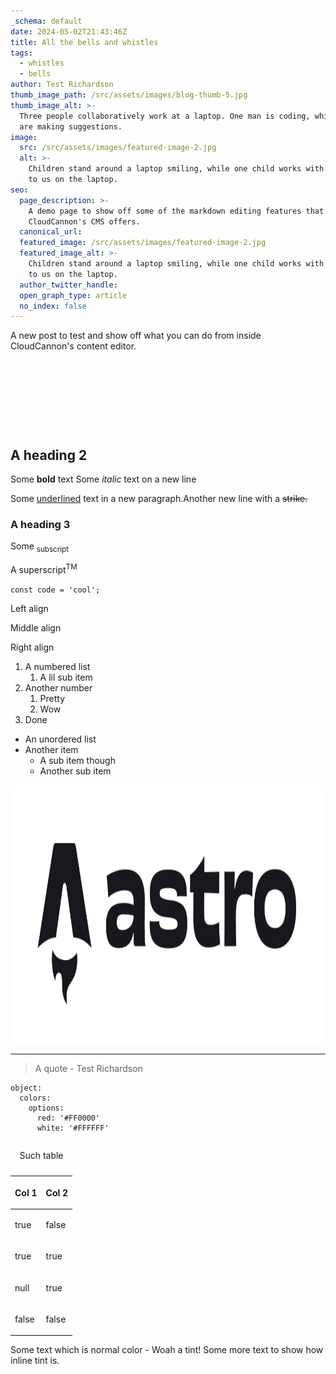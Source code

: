 ```yaml
---
_schema: default
date: 2024-05-02T21:43:46Z
title: All the bells and whistles
tags:
  - whistles
  - bells
author: Test Richardson
thumb_image_path: /src/assets/images/blog-thumb-5.jpg
thumb_image_alt: >-
  Three people collaboratively work at a laptop. One man is coding, while two
  are making suggestions.
image:
  src: /src/assets/images/featured-image-2.jpg
  alt: >-
    Children stand around a laptop smiling, while one child works with her back
    to us on the laptop.
seo:
  page_description: >-
    A demo page to show off some of the markdown editing features that
    CloudCannon's CMS offers.
  canonical_url:
  featured_image: /src/assets/images/featured-image-2.jpg
  featured_image_alt: >-
    Children stand around a laptop smiling, while one child works with her back
    to us on the laptop.
  author_twitter_handle:
  open_graph_type: article
  no_index: false
---
```


A new post to test and show off what you can do from inside CloudCannon's
content editor.

&nbsp;

&nbsp;

&nbsp;

&nbsp;

## A heading 2

Some **bold** text Some _italic_ text on a new line

Some <u>underlined</u> text in a new paragraph.Another new line with a
<s>strike.</s>

### A heading 3

Some <sub>subscript</sub>

A superscript<sup>TM</sup>

`const code = 'cool';`

Left align

<p class="align-center">Middle align</p>

<p class="align-right">Right align</p>

1. A numbered list
   1. A lil sub item
2. Another number
   1. Pretty
   2. Wow
3. Done

- An unordered list
- Another item
  - A sub item though
  - Another sub item

<img src="/images/astro-logo-dark.jpg" alt="An image from the public folder" height="413" width="500" />

---

> A quote - Test Richardson

```
object:
  colors:
    options:
      red: '#FF0000'
      white: '#FFFFFF'
```

<table><caption><p>Such table</p></caption><thead><tr><th><p>Col 1</p></th><th><p>Col 2</p></th></tr></thead><tbody><tr><td><p>true</p></td><td><p>false</p></td></tr><tr><td><p>true</p></td><td><p>true</p></td></tr><tr><td><p>null</p></td><td><p>true</p></td></tr><tr><td><p>false</p></td><td><p>false</p></td></tr></tbody></table>

<SnippetsAlert background_color="#034AD8" alert_message="This is an alert message" color="#000000" icon="Bell"/>

<SnippetsFile src="/documents/test.pdf" file_name="test-file" link_message="A test file to show how you'd have a downloadable link through your markdown"/>

Some text which is normal color - <SnippetsTint tint_color="#F7B2AD">Woah a
tint!</SnippetsTint> Some more text to show how inline tint is.

<SnippetsVideo src="/videos/test.mp4"/>

&nbsp;

&nbsp;

&nbsp;
